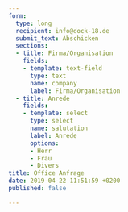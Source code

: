 ```yaml
---
form:
  type: long
  recipient: info@dock-18.de
  submit_text: Abschicken
  sections:
  - title: Firma/Organisation
    fields:
    - template: text-field
      type: text
      name: company
      label: Firma/Organisation
  - title: Anrede
    fields:
    - template: select
      type: select
      name: salutation
      label: Anrede
      options:
      - Herr
      - Frau
      - Divers
title: Office Anfrage
date: 2019-04-22 11:51:59 +0200
published: false

---
```

